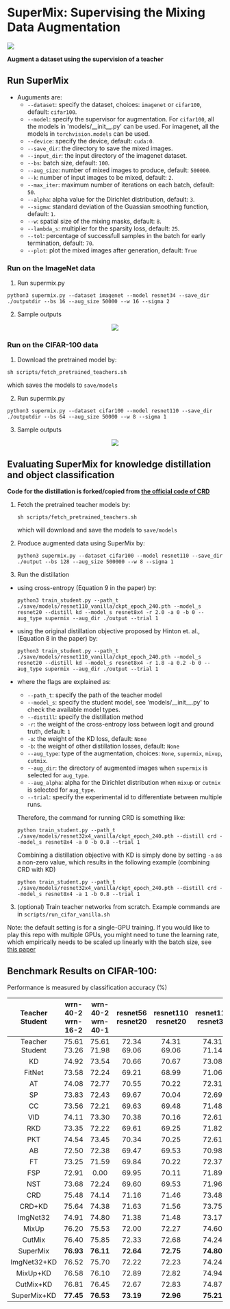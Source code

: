 # SuperMix: Supervising the Mixing Data Augmentation

![](https://github.com/alldbi/KDA/blob/master/examples/fig1.png)

<p></p>

**Augment a dataset using the supervision of a teacher**

## Run SuperMix

- Auguments are:
    * `--dataset`: specify the dataset, choices: `imagenet` or `cifar100`, default: `cifar100`.
    * `--model`: specify the supervisor for augmentation. For `cifar100`, all the models in 'models/\_\_init\_\_.py' can be used. For imagenet, all the models in `torchvision.models` can be used.
    * `--device`: specify the device, default: `cuda:0`.
    * `--save_dir`: the directory to save the mixed images.  
    * `--input_dir`: the input directory of the imagenet dataset.
    * `--bs`: batch size, default: `100`. 
    * `--aug_size`: number of mixed images to produce, default: `500000`.
    * `--k`: number of input images to be mixed, default: `2`.
    * `--max_iter`: maximum number of iterations on each batch, default: `50`.
    * `--alpha`: alpha value for the Dirichlet distribution, default: `3`.
    * `--sigma`: standard deviation of the Guassian smoothing function, default: `1`.
    * `--w`: spatial size of the mixing masks, default: `8`.
    * `--lambda_s`: multiplier for the sparsity loss, default: `25`.
    * `--tol`: percentage of successfull samples in the batch for early termination, default: `70`.
    * `--plot`: plot the mixed images after generation, default: `True`


### Run on the ImageNet data
1. Run supermix.py
```
python3 supermix.py --dataset imagenet --model resnet34 --save_dir ./outputdir --bs 16 --aug_size 50000 --w 16 --sigma 2
```
2. Sample outputs

<p align="center"> 
<img src="https://github.com/alldbi/KDA/blob/master/examples/imagenet.png">
</p>


### Run on the CIFAR-100 data

1. Download the pretrained model by: 

```
sh scripts/fetch_pretrained_teachers.sh
```
   which saves the models to `save/models`
   
2. Run supermix.py

```
python3 supermix.py --dataset cifar100 --model resnet110 --save_dir ./outputdir --bs 64 --aug_size 50000 --w 8 --sigma 1
```

3. Sample outputs

<p align="center"> 
<img src="https://github.com/alldbi/KDA/blob/master/examples/cifar100.png">
</p>

## Evaluating SuperMix for knowledge distillation and object classification

**Code for the distillation is forked/copied from [the official code of CRD](https://github.com/HobbitLong/RepDistiller)**

1. Fetch the pretrained teacher models by:

   ```
   sh scripts/fetch_pretrained_teachers.sh
   ```
   which will download and save the models to `save/models`
   
2. Produce augmented data using SuperMix by: 

   ```
   python3 supermix.py --dataset cifar100 --model resnet110 --save_dir ./output --bs 128 --aug_size 500000 --w 8 --sigma 1
   ```   

3. Run the distillation
- using cross-entropy (Equation 9 in the paper) by:

   ```
   python3 train_student.py --path_t ./save/models/resnet110_vanilla/ckpt_epoch_240.pth --model_s resnet20 --distill kd --model_s resnet8x4 -r 2.0 -a 0 -b 0 --aug_type supermix --aug_dir ./output --trial 1
   ```
- using the original distillation objective proposed by Hinton et. al., (Equation 8 in the paper) by:

   ```
   python3 train_student.py --path_t ./save/models/resnet110_vanilla/ckpt_epoch_240.pth --model_s resnet20 --distill kd --model_s resnet8x4 -r 1.8 -a 0.2 -b 0 --aug_type supermix --aug_dir ./output --trial 1
   ```


- where the flags are explained as:
   - `--path_t`: specify the path of the teacher model
   - `--model_s`: specify the student model, see 'models/\_\_init\_\_.py' to check the available model types.
   - `--distill`: specify the distillation method
   - `-r`: the weight of the cross-entropy loss between logit and ground truth, default: `1`
   - `-a`: the weight of the KD loss, default: `None`
   - `-b`: the weight of other distillation losses, default: `None`
   - `--aug_type`: type of the augmentation, choices: `None`, `supermix`, `mixup`, `cutmix`.
   - `--aug_dir`: the directory of augmented images when `supermix` is selected for `aug_type`.
   - `--aug_alpha`: alpha for the Dirichlet distribution when `mixup` or `cutmix` is selected for `aug_type`. 
   - `--trial`: specify the experimental id to differentiate between multiple runs.
    
    Therefore, the command for running CRD is something like:
    ```
    python train_student.py --path_t ./save/models/resnet32x4_vanilla/ckpt_epoch_240.pth --distill crd --model_s resnet8x4 -a 0 -b 0.8 --trial 1
    ```
    
    Combining a distillation objective with KD is simply done by setting `-a` as a non-zero value, which results in the following example (combining CRD with KD)
    ```
    python train_student.py --path_t ./save/models/resnet32x4_vanilla/ckpt_epoch_240.pth --distill crd --model_s resnet8x4 -a 1 -b 0.8 --trial 1     
    ```

3. (optional) Train teacher networks from scratch. Example commands are in `scripts/run_cifar_vanilla.sh`

Note: the default setting is for a single-GPU training. If you would like to play this repo with multiple GPUs, you might need to tune the learning rate, which empirically needs to be scaled up linearly with the batch size, see [this paper](https://arxiv.org/abs/1706.02677)

## Benchmark Results on CIFAR-100:

Performance is measured by classification accuracy (%) 

| Teacher <br> Student | wrn-40-2 <br> wrn-16-2 | wrn-40-2 <br> wrn-40-1 | resnet56 <br> resnet20 | resnet110 <br> resnet20 | resnet110 <br> resnet32 | resnet32x4 <br> resnet8x4 |  vgg13 <br> vgg8 |
|:---------------:|:-----------------:|:-----------------:|:-----------------:|:------------------:|:------------------:|:--------------------:|:-----------:|
| Teacher <br> Student |    75.61 <br> 73.26    |    75.61 <br> 71.98    |    72.34 <br> 69.06    |     74.31 <br> 69.06    |     74.31 <br> 71.14    |      79.42 <br> 72.50     | 74.64 <br> 70.36 |
| KD | 74.92 | 73.54 | 70.66 | 70.67 | 73.08 | 73.33 | 72.98 |
| FitNet | 73.58 | 72.24 | 69.21 | 68.99 | 71.06 | 73.50 | 71.02 |
| AT | 74.08 | 72.77 | 70.55 | 70.22 | 72.31 | 73.44 | 71.43 |
| SP | 73.83 | 72.43 | 69.67 | 70.04 | 72.69 | 72.94 | 72.68 |
| CC | 73.56 | 72.21 | 69.63 | 69.48 | 71.48 | 72.97 | 70.71 |
| VID  | 74.11 | 73.30 | 70.38 | 70.16 | 72.61 | 73.09 | 71.23 |
| RKD  | 73.35 | 72.22 | 69.61 | 69.25 | 71.82 | 71.90 | 71.48 |
| PKT  | 74.54 | 73.45 | 70.34 | 70.25 | 72.61 | 73.64 | 72.88 |
| AB   | 72.50 | 72.38 | 69.47 | 69.53 | 70.98 | 73.17 | 70.94 |
| FT   | 73.25 | 71.59 | 69.84 | 70.22 | 72.37 | 72.86 | 70.58 |
| FSP  | 72.91 | 0.00 | 69.95 | 70.11 | 71.89 | 72.62 | 70.23 |
| NST  | 73.68 | 72.24 | 69.60 | 69.53 | 71.96 | 73.30 | 71.53 |
| CRD  | 75.48 | 74.14 | 71.16 | 71.46 | 73.48 | 75.51 | 73.94 |
| CRD+KD |  75.64| 74.38| 71.63 | 71.56 | 73.75 | 75.46 | 74.29 |
| ImgNet32| 74.91 | 74.80 | 71.38 | 71.48 | 73.17 | 75.57 | 73.95 |
| MixUp|  76.20| 75.53 | 72.00 | 72.27 | 74.60 | 76.73 | 74.56 |
| CutMix| 76.40 | 75.85 | 72.33 | 72.68 | 74.24 |76.81 | 74.87 |
| SuperMix|**76.93**|**76.11**|**72.64**|**72.75** |   **74.80**    |   **77.16**    |   **75.38**    |
| ImgNet32+KD| 76.52 | 75.70 | 72.22 | 72.23 | 74.24 | 76.46 | 75.02 |
| MixUp+KD| 76.58 | 76.10 | 72.89 | 72.82 | 74.94 | 77.07 | 75.58 |
| CutMix+KD| 76.81 | 76.45 | 72.67 | 72.83 | 74.87 | 76.90 | 75.50 |
| SuperMix+KD| **77.45**   |**76.53**| **73.19**| **72.96** | **75.21**|   **77.59**    |   **76.03**    |
